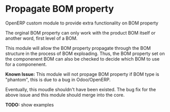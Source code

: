 Propagate BOM property
======================

OpenERP custom module to provide extra functionality on BOM property

The orginal BOM property can only work with the product BOM itself or another
word, first level of a BOM.

This module will allow the BOM property propagate through the BOM structure
in the process of BOM exploading. Thus, the BOM property set on the
componenent BOM can also be checked to decide which BOM to use for a componenent.

**Known Issue:**
This module will not propage BOM property if BOM type is "phantom", this is due to a bug in Odoo/OpenERP.

Eventually, this moudle shouldn't have been existed. The bug fix for the above issue and this module should merge into the core.

**TODO:**
show examples



